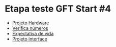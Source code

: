 # Etapa teste GFT Start #4

- [Projeto Hardware](https://github.com/Edsogarc/EtapaTesteGFT-4/tree/main/Exercicio1)
- [Verifica números](https://github.com/Edsogarc/EtapaTesteGFT-4/blob/main/Exercicio2/Program.cs)
- [Expectativa de vida](https://github.com/Edsogarc/EtapaTesteGFT-4/tree/main/Exercicio3)
- [Projeto interface](https://github.com/Edsogarc/EtapaTesteGFT-4/tree/main/Exercicio4)
